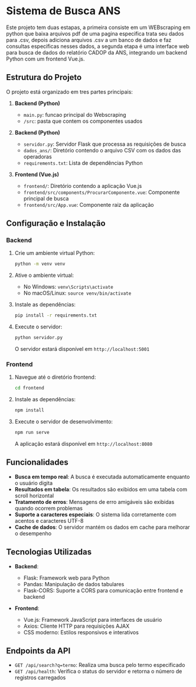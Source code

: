 # Sistema de Busca ANS

Este projeto tem duas estapas, a primeira consiste em um WEBscraping em python que baixa arquivos pdf de uma pagina especifica trata seu dados para .csv, depois adiciona arquivos .csv a um banco de dados e faz consultas especificas nesses dados, a segunda etapa é uma interface web para busca de dados do relatório CADOP da ANS, integrando um backend Python com um frontend Vue.js.

## Estrutura do Projeto

O projeto está organizado em tres partes principais:

1. **Backend (Python)**
   - `main.py`: funcao principal do Webscraping
   - `/src`: pasta que contem os componentes usados 

2. **Backend (Python)**
   - `servidor.py`: Servidor Flask que processa as requisições de busca
   - `dados_ans/`: Diretório contendo o arquivo CSV com os dados das operadoras
   - `requirements.txt`: Lista de dependências Python

3. **Frontend (Vue.js)**
   - `frontend/`: Diretório contendo a aplicação Vue.js
   - `frontend/src/components/ProcurarComponente.vue`: Componente principal de busca
   - `frontend/src/App.vue`: Componente raiz da aplicação

## Configuração e Instalação

### Backend

1. Crie um ambiente virtual Python:
   ```bash
   python -m venv venv
   ```

2. Ative o ambiente virtual:
   - No Windows: `venv\Scripts\activate`
   - No macOS/Linux: `source venv/bin/activate`

3. Instale as dependências:
   ```bash
   pip install -r requirements.txt
   ```

4. Execute o servidor:
   ```bash
   python servidor.py
   ```
   O servidor estará disponível em `http://localhost:5001`

### Frontend

1. Navegue até o diretório frontend:
   ```bash
   cd frontend
   ```

2. Instale as dependências:
   ```bash
   npm install
   ```

3. Execute o servidor de desenvolvimento:
   ```bash
   npm run serve
   ```
   A aplicação estará disponível em `http://localhost:8080`

## Funcionalidades

- **Busca em tempo real**: A busca é executada automaticamente enquanto o usuário digita
- **Resultados em tabela**: Os resultados são exibidos em uma tabela com scroll horizontal
- **Tratamento de erros**: Mensagens de erro amigáveis são exibidas quando ocorrem problemas
- **Suporte a caracteres especiais**: O sistema lida corretamente com acentos e caracteres UTF-8
- **Cache de dados**: O servidor mantém os dados em cache para melhorar o desempenho

## Tecnologias Utilizadas

- **Backend**:
  - Flask: Framework web para Python
  - Pandas: Manipulação de dados tabulares
  - Flask-CORS: Suporte a CORS para comunicação entre frontend e backend

- **Frontend**:
  - Vue.js: Framework JavaScript para interfaces de usuário
  - Axios: Cliente HTTP para requisições AJAX
  - CSS moderno: Estilos responsivos e interativos

## Endpoints da API

- `GET /api/search?q=termo`: Realiza uma busca pelo termo especificado
- `GET /api/health`: Verifica o status do servidor e retorna o número de registros carregados
